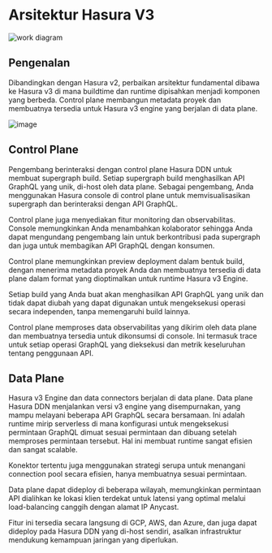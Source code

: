 # Arsitektur Hasura V3

![work diagram](https://github.com/user-attachments/assets/49cf1d4b-31d9-4c9a-86fe-8531b54b9de8)

## Pengenalan
Dibandingkan dengan Hasura v2, perbaikan arsitektur fundamental dibawa ke Hasura v3 di mana buildtime dan runtime dipisahkan menjadi komponen yang berbeda. Control plane membangun metadata proyek dan membuatnya tersedia untuk Hasura v3 engine yang berjalan di data plane.

![image](https://github.com/user-attachments/assets/18fe5448-e544-439c-a2f7-9f338de19322)

## Control Plane
Pengembang berinteraksi dengan control plane Hasura DDN untuk membuat supergraph build. Setiap supergraph build menghasilkan API GraphQL yang unik, di-host oleh data plane. Sebagai pengembang, Anda menggunakan Hasura console di control plane untuk memvisualisasikan supergraph dan berinteraksi dengan API GraphQL.

Control plane juga menyediakan fitur monitoring dan observabilitas. Console memungkinkan Anda menambahkan kolaborator sehingga Anda dapat mengundang pengembang lain untuk berkontribusi pada supergraph dan juga untuk membagikan API GraphQL dengan konsumen.

Control plane memungkinkan preview deployment dalam bentuk build, dengan menerima metadata proyek Anda dan membuatnya tersedia di data plane dalam format yang dioptimalkan untuk runtime Hasura v3 Engine.

Setiap build yang Anda buat akan menghasilkan API GraphQL yang unik dan tidak dapat diubah yang dapat digunakan untuk mengeksekusi operasi secara independen, tanpa memengaruhi build lainnya.

Control plane memproses data observabilitas yang dikirim oleh data plane dan membuatnya tersedia untuk dikonsumsi di console. Ini termasuk trace untuk setiap operasi GraphQL yang dieksekusi dan metrik keseluruhan tentang penggunaan API.

## Data Plane
Hasura v3 Engine dan data connectors berjalan di data plane. Data plane Hasura DDN menjalankan versi v3 engine yang disempurnakan, yang mampu melayani beberapa API GraphQL secara bersamaan. Ini adalah runtime mirip serverless di mana konfigurasi untuk mengeksekusi permintaan GraphQL dimuat sesuai permintaan dan dibuang setelah memproses permintaan tersebut. Hal ini membuat runtime sangat efisien dan sangat scalable.

Konektor tertentu juga menggunakan strategi serupa untuk menangani connection pool secara efisien, hanya membuatnya sesuai permintaan.

Data plane dapat dideploy di beberapa wilayah, memungkinkan permintaan API dialihkan ke lokasi klien terdekat untuk latensi yang optimal melalui load-balancing canggih dengan alamat IP Anycast.

Fitur ini tersedia secara langsung di GCP, AWS, dan Azure, dan juga dapat dideploy pada Hasura DDN yang di-host sendiri, asalkan infrastruktur mendukung kemampuan jaringan yang diperlukan.

